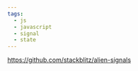 ```yaml
---
tags:
  - js
  - javascript
  - signal
  - state
---
```

https://github.com/stackblitz/alien-signals